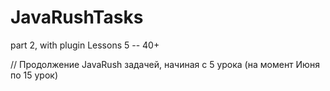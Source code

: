 # JavaRushTasks
part 2, with plugin
Lessons 5 -- 40+

// Продолжение JavaRush задачей, начиная с 5 урока (на момент Июня по 15 урок)
